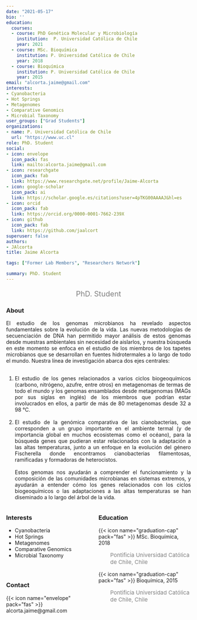 ```yaml
---
date: "2021-05-17"
bio: ''
education:
  courses:
  - course: PhD Genética Molecular y Microbiología 
    institution:  P. Universidad Católica de Chile
    year: 2021
  - course: MSc. Bioquímica
    institution: P. Universidad Católica de Chile
    year: 2018
  - course: Bioquímica
    institution: P. Universidad Católica de Chile
    year: 2015
email: "alcorta.jaime@gmail.com"
interests:
- Cyanobacteria
- Hot Springs 
- Metagenomes 
- Comparative Genomics 
- Microbial Taxonomy
user_groups: ["Grad Students"]
organizations:
- name: P. Universidad Católica de Chile
  url: "https://www.uc.cl"
role: PhD. Student
social:
- icon: envelope
  icon_pack: fas
  link: mailto:alcorta.jaime@gmail.com
- icon: researchgate
  icon_pack: fab
  link: https://www.researchgate.net/profile/Jaime-Alcorta
- icon: google-scholar
  icon_pack: ai
  link: https://scholar.google.es/citations?user=4pTKG00AAAAJ&hl=es
- icon: orcid
  icon_pack: fab
  link: https://orcid.org/0000-0001-7662-239X
- icon: github
  icon_pack: fab
  link: https://github.com/jaalcort
superuser: false
authors:
- JAlcorta
title: Jaime Alcorta

tags: ["Former Lab Members", "Researchers Network"]

summary: PhD. Student
---
```

<p style="color:grey; font-size:20px; text-align:center;"> PhD. Student </p>

<div style="text-align:justify;">

<h3> About </h3>

El estudio de los genomas microbianos ha revelado aspectos fundamentales sobre la evolución de la vida. Las nuevas metodologías de secuenciación de DNA han permitido mayor análisis de estos genomas desde muestras ambientales sin necesidad de aislarlos, y nuestra búsqueda en este momento se enfoca en el estudio de los miembros de los tapetes microbianos que se desarrollan en fuentes hidrotermales a lo largo de todo el mundo. Nuestra línea de investigación abarca dos ejes centrales:<br><br>
1. El estudio de los genes relacionados a varios ciclos biogeoquímicos (carbono, nitrógeno, azufre, entre otros) en metagenomas de termas de todo el mundo y los genomas ensamblados desde metagenomas (MAGs por sus siglas en inglés) de los miembros que podrían estar involucrados en ellos, a partir de más de 80 metagenomas desde 32 a 98 °C. <br><br>  
2. El estudio de la genómica comparativa de las cianobacterias, que corresponden a un grupo importante en el ambiente termal (y de importancia global en muchos ecosistemas como el océano), para la búsqueda genes que pudieran estar relacionados con la adaptación a las altas temperaturas, junto a un enfoque en la evolución del género Fischerella donde encontramos cianobacterias filamentosas, ramificadas y formadoras de heterocistos.<br><br>
Estos genomas nos ayudarán a comprender el funcionamiento y la composición de las comunidades microbianas en sistemas extremos, y ayudarán a entender cómo los genes relacionados con los ciclos biogeoquímicos o las adaptaciones a las altas temperaturas se han diseminado a lo largo del árbol de la vida.<br>

</div>

<style>
.column-left{
  float: left;
  width: 50%;
  text-align: left;
}
.column-right{
  float: right;
  width: 50%;
  text-align: left;
}
</style>

<div class="column-left">

<h3> Interests </h3>

- Cyanobacteria
- Hot Springs 
- Metagenomes 
- Comparative Genomics 
- Microbial Taxonomy

<br><br>
</div>

<div class="column-right">

<h3> Education </h3>
{{< icon name="graduation-cap" pack="fas" >}} MSc. Bioquímica, 2018
<p style="color:grey; font-size:15px; padding-left:32px;"> Pontificia Universidad Católica de Chile, Chile  </p>
{{< icon name="graduation-cap" pack="fas" >}} Bioquímica, 2015
<p style="color:grey; font-size:15px; padding-left:32px;"> Pontificia Universidad Católica de Chile, Chile </p>

<br><br><br>
</div>

<h3> Contact </h3>
{{< icon name="envelope" pack="fas" >}} alcorta.jaime@gmail.com<br>
<a href="mailto:alcorta.jaime@gmail.com"><i class="fas fa-envelope"></i></a> &nbsp;
<a href="https://scholar.google.es/citations?user=4pTKG00AAAAJ&hl=es"><i class="ai ai-google-scholar-square ai"></i></a> &nbsp;
<a href="https://www.researchgate.net/profile/Jaime-Alcorta"><i class="fab fa-researchgate"></i></a> &nbsp;
<a href="https://orcid.org/0000-0001-7662-239X"><i class="fab fa-orcid"></i></a> &nbsp;
<a href="https://github.com/jaalcort"><i class="fab fa-github"></i></a><br>